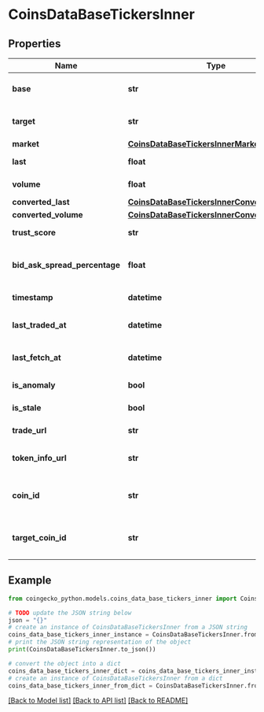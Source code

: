 # CoinsDataBaseTickersInner


## Properties

Name | Type | Description | Notes
------------ | ------------- | ------------- | -------------
**base** | **str** | coin ticker base currency | [optional] 
**target** | **str** | coin ticker target currency | [optional] 
**market** | [**CoinsDataBaseTickersInnerMarket**](CoinsDataBaseTickersInnerMarket.md) |  | [optional] 
**last** | **float** | coin ticker last price | [optional] 
**volume** | **float** | coin ticker volume | [optional] 
**converted_last** | [**CoinsDataBaseTickersInnerConvertedLast**](CoinsDataBaseTickersInnerConvertedLast.md) |  | [optional] 
**converted_volume** | [**CoinsDataBaseTickersInnerConvertedVolume**](CoinsDataBaseTickersInnerConvertedVolume.md) |  | [optional] 
**trust_score** | **str** | coin ticker trust score | [optional] 
**bid_ask_spread_percentage** | **float** | coin ticker bid ask spread percentage | [optional] 
**timestamp** | **datetime** | coin ticker timestamp | [optional] 
**last_traded_at** | **datetime** | coin ticker last traded timestamp | [optional] 
**last_fetch_at** | **datetime** | coin ticker last fetch timestamp | [optional] 
**is_anomaly** | **bool** | coin ticker anomaly | [optional] 
**is_stale** | **bool** | coin ticker stale | [optional] 
**trade_url** | **str** | coin ticker trade url | [optional] 
**token_info_url** | **str** | coin ticker token info url | [optional] 
**coin_id** | **str** | coin ticker base currency coin ID | [optional] 
**target_coin_id** | **str** | coin ticker target currency coin ID | [optional] 

## Example

```python
from coingecko_python.models.coins_data_base_tickers_inner import CoinsDataBaseTickersInner

# TODO update the JSON string below
json = "{}"
# create an instance of CoinsDataBaseTickersInner from a JSON string
coins_data_base_tickers_inner_instance = CoinsDataBaseTickersInner.from_json(json)
# print the JSON string representation of the object
print(CoinsDataBaseTickersInner.to_json())

# convert the object into a dict
coins_data_base_tickers_inner_dict = coins_data_base_tickers_inner_instance.to_dict()
# create an instance of CoinsDataBaseTickersInner from a dict
coins_data_base_tickers_inner_from_dict = CoinsDataBaseTickersInner.from_dict(coins_data_base_tickers_inner_dict)
```
[[Back to Model list]](../README.md#documentation-for-models) [[Back to API list]](../README.md#documentation-for-api-endpoints) [[Back to README]](../README.md)


